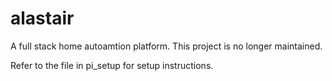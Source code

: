 # alastair
A full stack home autoamtion platform. This project is no longer maintained.

Refer to the file in pi_setup for setup instructions.
